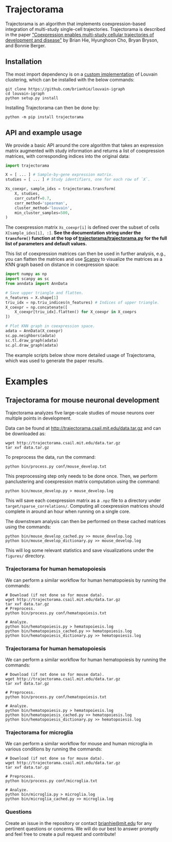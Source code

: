 
# Trajectorama

Trajectorama is an algorithm that implements coexpression-based integration of multi-study single-cell trajectories. Trajectorama is described in the paper ["Coexpression enables multi-study cellular trajectories of development and disease"](https://www.biorxiv.org/content/10.1101/719088v1) by Brian Hie, Hyunghoon Cho, Bryan Bryson, and Bonnie Berger.

## Installation

The most import dependency is on a [custom implementation](https://github.com/brianhie/louvain-igraph) of Louvain clustering, which can be installed with the below commands:
```
git clone https://github.com/brianhie/louvain-igraph
cd louvain-igraph
python setup.py install
```
Installing Trajectorama can then be done by:
```
python -m pip install trajectorama
```

## API and example usage

We provide a basic API around the core algorithm that takes an expression matrix augmented with study information and returns a list of coexpression matrices, with corresponding indices into the original data:
```python
import trajectorama

X = [ ... ] # Sample-by-gene expression matrix.
studies = [ ... ] # Study identifiers, one for each row of `X`.

Xs_coexpr, sample_idxs = trajectorama.transform(
    X, studies,
    corr_cutoff=0.7,
    corr_method='spearman',
    cluster_method='louvain',
    min_cluster_samples=500,
)
```

The coexpression matrix `Xs_coexpr[i]` is defined over the subset of cells `X[sample_idxs[i], :]`. **See the documentation string under the `transform()` function at the top of [trajectorama/trajectorama.py](trajectorama/trajectorama.py) for the full list of parameters and default values.**

This list of coexpression matrices can then be used in further analysis, e.g., you can flatten the matrices and use [Scanpy](https://scanpy.readthedocs.io/) to visualize the matrices as a KNN graph based on distance in coexpression space:
```python
import numpy as np
import scanpy as sc
from anndata import AnnData

# Save upper triangle and flatten.
n_features = X.shape[1]
triu_idx = np.triu_indices(n_features) # Indices of upper triangle.
X_coexpr = np.concatenate([
    X_coexpr[triu_idx].flatten() for X_coexpr in X_coeprs
])

# Plot KNN graph in coexpression space.
adata = AnnData(X_coexpr)
sc.pp.neighbors(adata)
sc.tl.draw_graph(adata)
sc.pl.draw_graph(adata)

```

The example scripts below show more detailed usage of Trajectorama, which was used to generate the paper results.

# Examples

## Trajectorama for mouse neuronal development

Trajectorama analyzes five large-scale studies of mouse neurons over multiple points in development.

Data can be found at http://trajectorama.csail.mit.edu/data.tar.gz and can be downloaded as:
```
wget http://trajectorama.csail.mit.edu/data.tar.gz
tar xvf data.tar.gz
```

To preprocess the data, run the command:
```
python bin/process.py conf/mouse_develop.txt
```
This preprocessing step only needs to be done once. Then, we perform panclustering and coexpression matrix computation using the command:
```
python bin/mouse_develop.py > mouse_develop.log
```
This will save each coexpression matrix as a `.npz` file to a directory under `target/sparse_correlations/`. Computing all coexpression matrices should complete in around an hour when running on a single core.

The downstream analysis can then be performed on these cached matrices using the commands:
```
python bin/mouse_develop_cached.py >> mouse_develop.log
python bin/mouse_develop_dictionary.py >> mouse_develop.log
```
This will log some relevant statistics and save visualizations under the `figures/` directory.


### Trajectorama for human hematopoiesis

We can perform a similar workflow for human hematopoiesis by running the commands:
```
# Download (if not done so for mouse data).
wget http://trajectorama.csail.mit.edu/data.tar.gz
tar xvf data.tar.gz
# Preprocess.
python bin/process.py conf/hematopoiesis.txt

# Analyze.
python bin/hematopoiesis.py > hematopoiesis.log
python bin/hematopoiesis_cached.py >> hematopoiesis.log
python bin/hematopoiesis_dictionary.py >> hematopoiesis.log
```

### Trajectorama for human hematopoiesis

We can perform a similar workflow for human hematopoiesis by running the commands:
```
# Download (if not done so for mouse data).
wget http://trajectorama.csail.mit.edu/data.tar.gz
tar xvf data.tar.gz

# Preprocess.
python bin/process.py conf/hematopoiesis.txt

# Analyze.
python bin/hematopoiesis.py > hematopoiesis.log
python bin/hematopoiesis_cached.py >> hematopoiesis.log
python bin/hematopoiesis_dictionary.py >> hematopoiesis.log
```

### Trajectorama for microglia

We can perform a similar workflow for mouse and human microglia in various conditions by running the commands:
```
# Download (if not done so for mouse data).
wget http://trajectorama.csail.mit.edu/data.tar.gz
tar xvf data.tar.gz

# Preprocess.
python bin/process.py conf/microglia.txt

# Analyze.
python bin/microglia.py > microglia.log
python bin/microglia_cached.py >> microglia.log
```

### Questions

Create an issue in the repository or contact brianhie@mit.edu for any pertinent questions or concerns. We will do our best to answer promptly and feel free to create a pull request and contribute!
